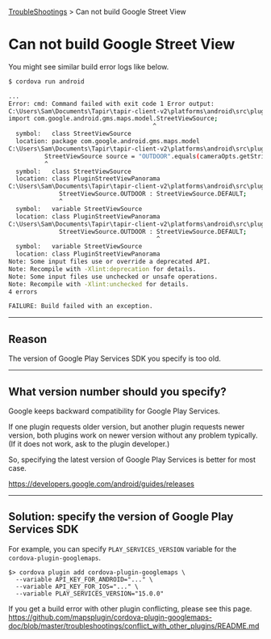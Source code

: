 [TroubleShootings](../README.md) > Can not build Google Street View

# Can not build Google Street View

You might see similar build error logs like below.


``` bash
$ cordova run android

...
Error: cmd: Command failed with exit code 1 Error output:
C:\Users\Sam\Documents\Tapir\tapir-client-v2\platforms\android\src\plugin\google\maps\PluginStreetViewPanorama.java:21: error: cannot find symbol
import com.google.android.gms.maps.model.StreetViewSource;
                                        ^
  symbol:   class StreetViewSource
  location: package com.google.android.gms.maps.model
C:\Users\Sam\Documents\Tapir\tapir-client-v2\platforms\android\src\plugin\google\maps\PluginStreetViewPanorama.java:93: error: cannot find symbol
          StreetViewSource source = "OUTDOOR".equals(cameraOpts.getString("source")) ?
          ^
  symbol:   class StreetViewSource
  location: class PluginStreetViewPanorama
C:\Users\Sam\Documents\Tapir\tapir-client-v2\platforms\android\src\plugin\google\maps\PluginStreetViewPanorama.java:94: error: cannot find symbol
              StreetViewSource.OUTDOOR : StreetViewSource.DEFAULT;
              ^
  symbol:   variable StreetViewSource
  location: class PluginStreetViewPanorama
C:\Users\Sam\Documents\Tapir\tapir-client-v2\platforms\android\src\plugin\google\maps\PluginStreetViewPanorama.java:94: error: cannot find symbol
              StreetViewSource.OUTDOOR : StreetViewSource.DEFAULT;
                                         ^
  symbol:   variable StreetViewSource
  location: class PluginStreetViewPanorama
Note: Some input files use or override a deprecated API.
Note: Recompile with -Xlint:deprecation for details.
Note: Some input files use unchecked or unsafe operations.
Note: Recompile with -Xlint:unchecked for details.
4 errors

FAILURE: Build failed with an exception.
```

------------------------------------------------------------------------

## Reason

The version of Google Play Services SDK you specify is too old.

------------------------------------------------------------------------

## What version number should you specify?

Google keeps backward compatibility for Google Play Services.

If one plugin requests older version, but another plugin requests newer version, both plugins work on newer version without any problem typically.
(If it does not work, ask to the plugin developer.)

So, specifying the latest version of Google Play Services is better for most case.

https://developers.google.com/android/guides/releases

------------------------------------------------------------------------

## Solution: specify the version of Google Play Services SDK

For example, you can specify `PLAY_SERVICES_VERSION` variable for the `cordova-plugin-googlemaps`.

```
$> cordova plugin add cordova-plugin-googlemaps \
  --variable API_KEY_FOR_ANDROID="..." \
  --variable API_KEY_FOR_IOS="..." \
  --variable PLAY_SERVICES_VERSION="15.0.0"
```

If you get a build error with other plugin conflicting, please see this page.
https://github.com/mapsplugin/cordova-plugin-googlemaps-doc/blob/master/troubleshootings/conflict_with_other_plugins/README.md
